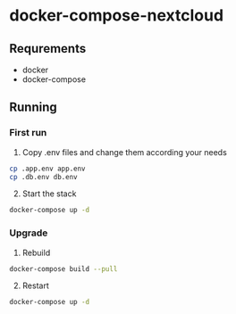 # docker-compose-nextcloud

## Requrements

* docker
* docker-compose

## Running

### First run

1. Copy .env files and change them according your needs

```bash
cp .app.env app.env
cp .db.env db.env
```

2. Start the stack

```bash
docker-compose up -d
```
### Upgrade

1. Rebuild

```bash
docker-compose build --pull
```

2. Restart

```bash
docker-compose up -d
```
